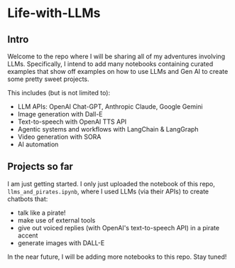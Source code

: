 # Life-with-LLMs

## Intro
Welcome to the repo where I will be sharing all of my adventures involving LLMs. Specifically, I intend to add many notebooks containing curated examples that show off examples on how to use LLMs and Gen AI to create some pretty sweet projects.

This includes (but is not limited to):
- LLM APIs: OpenAI Chat-GPT, Anthropic Claude, Google Gemini
- Image generation with Dall-E
- Text-to-speech with OpenAI TTS API
- Agentic systems and workflows with LangChain & LangGraph
- Video generation with SORA
- AI automation

## Projects so far
I am just getting started. I only just uploaded the notebook of this repo, `llms_and_pirates.ipynb`, where I used LLMs (via their APIs) to create chatbots that:
- talk like a pirate!
- make use of external tools
- give out voiced replies (with OpenAI's text-to-speech API) in a pirate accent
- generate images with DALL-E

In the near future, I will be adding more notebooks to this repo. Stay tuned!

